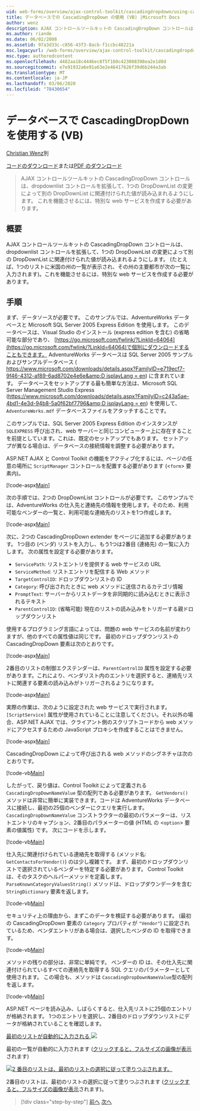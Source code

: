 ```yaml
---
uid: web-forms/overview/ajax-control-toolkit/cascadingdropdown/using-cascadingdropdown-with-a-database-vb
title: データベースでの CascadingDropDown の使用 (VB) |Microsoft Docs
author: wenz
description: AJAX コントロールツールキットの CascadingDropDown コントロールは、dropdownlist コントロールを拡張して、1つの DropDownList の変更によって anoth に関連付けられた値が読み込まれるようにします。
ms.author: riande
ms.date: 06/02/2008
ms.assetid: 97a3d33c-c856-43f3-8acb-f1ccbc48221a
msc.legacyurl: /web-forms/overview/ajax-control-toolkit/cascadingdropdown/using-cascadingdropdown-with-a-database-vb
msc.type: authoredcontent
ms.openlocfilehash: 4482aa18c4446ec8f5f160c423008398ea2e1d0d
ms.sourcegitcommit: e7e91932a6e91a63e2e46417626f39d6b244a3ab
ms.translationtype: MT
ms.contentlocale: ja-JP
ms.lasthandoff: 03/06/2020
ms.locfileid: "78430654"
---
```

# <a name="using-cascadingdropdown-with-a-database-vb"></a>データベースで CascadingDropDown を使用する (VB)

[Christian Wenz](https://github.com/wenz)別

[コードのダウンロード](https://download.microsoft.com/download/9/0/7/907760b1-2c60-4f81-aeb6-ca416a573b0d/cascadingdropdown1.vb.zip)または[PDF のダウンロード](https://download.microsoft.com/download/2/d/c/2dc10e34-6983-41d4-9c08-f78f5387d32b/cascadingdropdown1VB.pdf)

> AJAX コントロールツールキットの CascadingDropDown コントロールは、dropdownlist コントロールを拡張して、1つの DropDownList の変更によって別の DropDownList に関連付けられた値が読み込まれるようにします。 これを機能させるには、特別な web サービスを作成する必要があります。

## <a name="overview"></a>概要

AJAX コントロールツールキットの CascadingDropDown コントロールは、dropdownlist コントロールを拡張して、1つの DropDownList の変更によって別の DropDownList に関連付けられた値が読み込まれるようにします。 (たとえば、1つのリストに米国の州の一覧が表示され、その州の主要都市が次の一覧に入力されます)。これを機能させるには、特別な web サービスを作成する必要があります。

## <a name="steps"></a>手順

まず、データソースが必要です。 このサンプルでは、AdventureWorks データベースと Microsoft SQL Server 2005 Express Edition を使用します。 このデータベースは、Visual Studio のインストール (express edition を含む) の省略可能な部分であり、 [https://go.microsoft.com/fwlink/?LinkId=64064](https://go.microsoft.com/fwlink/?LinkId=64064)で個別にダウンロードすることもできます。 AdventureWorks データベースは SQL Server 2005 サンプルおよびサンプルデータベース ( [https://www.microsoft.com/downloads/details.aspx?FamilyID=e719ecf7-9f46-4312-af89-6ad8702e4e6e&amp;D isplayLang = en](https://www.microsoft.com/downloads/details.aspx?FamilyID=e719ecf7-9f46-4312-af89-6ad8702e4e6e&amp;DisplayLang=en)) に含まれています。 データベースをセットアップする最も簡単な方法は、Microsoft SQL Server Management Studio Express ([https://www.microsoft.com/downloads/details.aspx?FamilyID=c243a5ae-4bd1-4e3d-94b8-5a0f62bf7796&amp;D isplayLang = en](https://www.microsoft.com/downloads/details.aspx?FamilyID=c243a5ae-4bd1-4e3d-94b8-5a0f62bf7796&amp;DisplayLang=en)) を使用して、`AdventureWorks.mdf` データベースファイルをアタッチすることです。

このサンプルでは、SQL Server 2005 Express Edition のインスタンスが `SQLEXPRESS` 呼び出され、web サーバーと同じコンピューター上に存在することを前提としています。これは、既定のセットアップでもあります。 セットアップが異なる場合は、データベースの接続情報を調整する必要があります。

ASP.NET AJAX と Control Toolkit の機能をアクティブ化するには、ページの任意の場所に `ScriptManager` コントロールを配置する必要があります (&lt;`form`&gt; 要素内)。

[!code-aspx[Main](using-cascadingdropdown-with-a-database-vb/samples/sample1.aspx)]

次の手順では、2つの DropDownList コントロールが必要です。 このサンプルでは、AdventureWorks の仕入先と連絡先の情報を使用します。そのため、利用可能なベンダーの一覧と、利用可能な連絡先のリストを1つ作成します。

[!code-aspx[Main](using-cascadingdropdown-with-a-database-vb/samples/sample2.aspx)]

次に、2つの CascadingDropDown extender をページに追加する必要があります。 1つ目の (ベンダ) リストを入力し、もう1つは2番目 (連絡先) の一覧に入力します。 次の属性を設定する必要があります。

- `ServicePath`: リストエントリを提供する web サービスの URL
- `ServiceMethod`: リストエントリを配信する Web メソッド
- `TargetControlID`: ドロップダウンリストの ID
- `Category`: 呼び出されたときに web メソッドに送信されるカテゴリ情報
- `PromptText`: サーバーからリストデータを非同期的に読み込むときに表示されるテキスト
- `ParentControlID`: (省略可能) 現在のリストの読み込みをトリガーする親ドロップダウンリスト

使用するプログラミング言語によっては、問題の web サービスの名前が変わりますが、他のすべての属性値は同じです。 最初のドロップダウンリストの CascadingDropDown 要素は次のとおりです。

[!code-aspx[Main](using-cascadingdropdown-with-a-database-vb/samples/sample3.aspx)]

2番目のリストの制御エクステンダーは、`ParentControlID` 属性を設定する必要があります。これにより、ベンダリスト内のエントリを選択すると、連絡先リストに関連する要素の読み込みがトリガーされるようになります。

[!code-aspx[Main](using-cascadingdropdown-with-a-database-vb/samples/sample4.aspx)]

実際の作業は、次のように設定された web サービスで実行されます。 `[ScriptService]` 属性が使用されていることに注意してください。それ以外の場合、ASP.NET AJAX では、クライアント側のスクリプトコードから web メソッドにアクセスするための JavaScript プロキシを作成することはできません。

[!code-aspx[Main](using-cascadingdropdown-with-a-database-vb/samples/sample5.aspx)]

CascadingDropDown によって呼び出される web メソッドのシグネチャは次のとおりです。

[!code-vb[Main](using-cascadingdropdown-with-a-database-vb/samples/sample6.vb)]

したがって、戻り値は、Control Toolkit によって定義される `CascadingDropDownNameValue` 型の配列である必要があります。 `GetVendors()` メソッドは非常に簡単に実装できます。コードは AdventureWorks データベースに接続し、最初の25個のベンダーにクエリを実行します。 `CascadingDropDownNameValue` コンストラクターの最初のパラメーターは、リストエントリのキャプション、2番目のパラメーターの値 (HTML の &lt;`option`&gt; 要素の値属性) です。 次にコードを示します。

[!code-vb[Main](using-cascadingdropdown-with-a-database-vb/samples/sample7.vb)]

仕入先に関連付けられている連絡先を取得する (メソッド名: `GetContactsForVendor()`) のは少し複雑です。 まず、最初のドロップダウンリストで選択されているベンダーを特定する必要があります。 Control Toolkit は、そのタスクのヘルパーメソッドを定義します。 `ParseKnownCategoryValuesString()` メソッドは、ドロップダウンデータを含む `StringDictionary` 要素を返します。

[!code-vb[Main](using-cascadingdropdown-with-a-database-vb/samples/sample8.vb)]

セキュリティ上の理由から、まずこのデータを検証する必要があります。 (最初の CascadingDropDown 要素の `Category` プロパティが `"Vendor"`) に設定されているため、ベンダエントリがある場合は、選択したベンダの ID を取得できます。

[!code-vb[Main](using-cascadingdropdown-with-a-database-vb/samples/sample9.vb)]

メソッドの残りの部分は、非常に単純です。 ベンダーの ID は、その仕入先に関連付けられているすべての連絡先を取得する SQL クエリのパラメーターとして使用されます。 この場合も、メソッドは `CascadingDropDownNameValue`型の配列を返します。

[!code-vb[Main](using-cascadingdropdown-with-a-database-vb/samples/sample10.vb)]

ASP.NET ページを読み込み、しばらくすると、仕入先リストに25個のエントリが格納されます。 1つのエントリを選択し、2番目のドロップダウンリストにデータが格納されていることを確認します。

[最初のリストが自動的に入力される ![](using-cascadingdropdown-with-a-database-vb/_static/image2.png)](using-cascadingdropdown-with-a-database-vb/_static/image1.png)

最初の一覧が自動的に入力されます ([クリックすると、フルサイズの画像が表示](using-cascadingdropdown-with-a-database-vb/_static/image3.png)されます)

[![2 番目のリストは、最初のリストの選択に従って塗りつぶされます。](using-cascadingdropdown-with-a-database-vb/_static/image5.png)](using-cascadingdropdown-with-a-database-vb/_static/image4.png)

2番目のリストは、最初のリストの選択に従って塗りつぶされます ([クリックすると、フルサイズの画像が表示](using-cascadingdropdown-with-a-database-vb/_static/image6.png)されます)。

> [!div class="step-by-step"]
> [前へ](filling-a-list-using-cascadingdropdown-vb.md)
> [次へ](presetting-list-entries-with-cascadingdropdown-vb.md)
